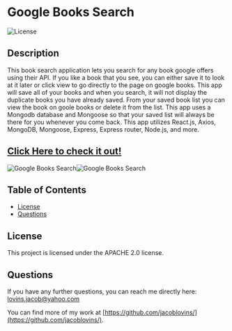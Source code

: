 # Google Books Search
      
    
![License](https://img.shields.io/badge/License-APACHE%202.0-blue.svg)

## Description

This book search application lets you search for any book google offers using their API. If you like a book that you see, you can either save it to look at it later or click view to go directly to the page on google books. This app will save all of your books and when you search, it will not display the duplicate books you have already saved. From your saved book list you can view the book on goole books or delete it from the list. This app uses a Mongodb database and Mongoose so that your saved list will always be there for you whenever you come back. This app utilizes React.js, Axios, MongoDB, Mongoose, Express, Express router, Node.js, and more.

## [Click Here to check it out!](https://gentle-ocean-48210.herokuapp.com/)


​![Google Books Search](images/googleBooksSearch.png)
​![Google Books Search](images/googleBooksSaved.png)




## Table of Contents

* [License](#license)
* [Questions](#questions)



## License

This project is licensed under the APACHE 2.0 license.



## Questions

If you have any further questions, you can reach me directly here: lovins.jacob@yahoo.com

You can find more of my work at [https://github.com/jacoblovins/](https://github.com/jacoblovins/).